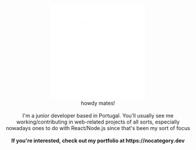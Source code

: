 
<p align="center">
  <img src="https://github.com/nocategory/nocategory/blob/master/avatar.gif" />
  <br />
  <span>howdy mates!</span>
  <br />
  <br />
  I'm a junior developer based in Portugal. You'll usually see me working/contributing in web-related projects of all sorts, especially nowadays ones to do with React/Node.js since that's been my sort of focus<br /><br />
<b>If you're interested, check out my portfolio at https://nocategory.dev</b>
</p>
